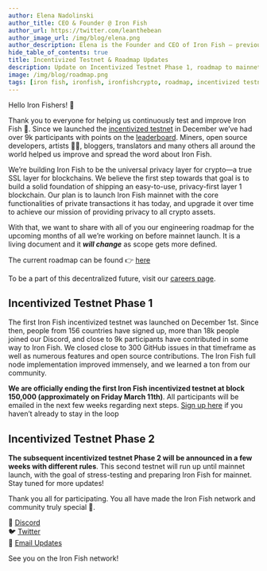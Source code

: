 ```yaml
---
author: Elena Nadolinski
author_title: CEO & Founder @ Iron Fish
author_url: https://twitter.com/leanthebean
author_image_url: /img/blog/elena.png
author_description: Elena is the Founder and CEO of Iron Fish — previously worked at Airbnb, Tilt, and Microsoft. Fell down the cryptocurrency rabbit hole in 2017. Really didn't want her insurance to know she eats pizza.
hide_table_of_contents: true
title: Incentivized Testnet & Roadmap Updates
description: Update on Incentivized Testnet Phase 1, roadmap to mainnet, and subsequent future Incentivized Testnet Phase 2
image: /img/blog/roadmap.png
tags: [iron fish, ironfish, ironfishcrypto, roadmap, incentivized testnet]
---
```


Hello Iron Fishers! 👋

Thank you to everyone for helping us continuously test and improve Iron Fish 🙏. Since we launched the [incentivized testnet](https://testnet.ironfish.network/about) in December we’ve had over 9k participants with points on the [leaderboard](https://testnet.ironfish.network/leaderboard). Miners, open source developers, artists 👩‍🎨, bloggers, translators and many others all around the world helped us improve and spread the word about Iron Fish.

We’re building Iron Fish to be the universal privacy layer for crypto—a true SSL layer for blockchains. We believe the first step towards that goal is to build a solid foundation of shipping an easy-to-use, privacy-first layer 1 blockchain. Our plan is to launch Iron Fish mainnet with the core functionalities of private transactions it has today, and upgrade it over time to achieve our mission of providing privacy to all crypto assets.

With that, we want to share with all of you our engineering roadmap for the upcoming months of all we’re working on before mainnet launch. It is a living document and it **_will change_** as scope gets more defined.

The current roadmap can be found 👉 [here](https://ironfish.network/roadmap)

To be a part of this decentralized future, visit our <a href="https://jobs.lever.co/ironfish">careers page</a>.

## Incentivized Testnet Phase 1

The first Iron Fish incentivized testnet was launched on December 1st. Since then, people from 156 countries have signed up, more than 18k people joined our Discord, and close to 9k participants have contributed in some way to Iron Fish. We closed close to 300 GitHub issues in that timeframe as well as numerous features and open source contributions. The Iron Fish full node implementation improved immensely, and we learned a ton from our community.

**We are officially ending the first Iron Fish incentivized testnet at block 150,000 (approximately on Friday March 11th)**. All participants will be emailed in the next few weeks regarding next steps. [Sign up here](https://ironfish.network/#email-signup) if you haven’t already to stay in the loop

## Incentivized Testnet Phase 2

**The subsequent incentivized testnet Phase 2 will be announced in a few weeks with different rules**. This second testnet will run up until mainnet launch, with the goal of stress-testing and preparing Iron Fish for mainnet. Stay tuned for more updates!

Thank you all for participating. You all have made the Iron Fish network and community truly special 🙏.

🎤 [Discord](https://discord.gg/EkQkEcm8DH)  
🐦 [Twitter](https://twitter.com/ironfishcrypto)  
📧 [Email Updates](https://ironfish.network/#email-signup)

See you on the Iron Fish network!
